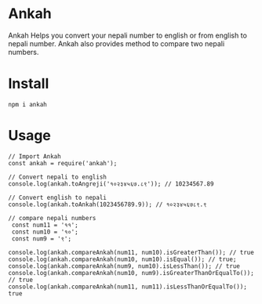 # Ankah

Ankah Helps you convert your nepali number to english or from english to nepali number.
Ankah also provides method to compare two nepali numbers.

# Install

    npm i ankah

# Usage

```
// Import Ankah
const ankah = require('ankah');

// Convert nepali to english
console.log(ankah.toAngreji('१०२३४५६७.८९')); // 10234567.89

// Convert english to nepali
console.log(ankah.toAnkah(1023456789.9)); // १०२३४५६७८९.९

// compare nepali numbers
 const num11 = '११';
 const num10 = '१०';
 const num9 = '९';

console.log(ankah.compareAnkah(num11, num10).isGreaterThan()); // true
console.log(ankah.compareAnkah(num10, num10).isEqual()); // true;
console.log(ankah.compareAnkah(num9, num10).isLessThan()); // true
console.log(ankah.compareAnkah(num10, num9).isGreaterThanOrEqualTo()); // true
console.log(ankah.compareAnkah(num11, num11).isLessThanOrEqualTo()); true

```

